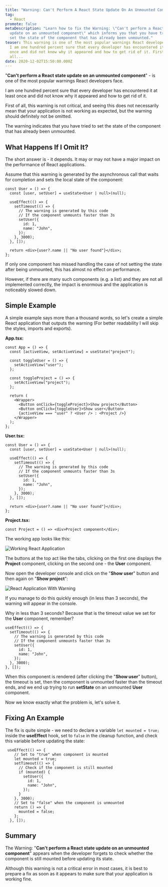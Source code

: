 ```yaml
---
title: "Warning: Can't Perform A React State Update On An Unmounted Component"
tag:
  - React
promote: false
metaDescription: "Learn how to fix the Warning: \"Can't perform a React state
  update on an unmounted component\" which informs you that you have tried to
  set the state of the component that has already been unmounted."
teaser: This warning is one of the most popular warnings React developers face.
  I am one hundred percent sure that every developer has encountered it at least
  once and did not know why it appeared and how to get rid of it. First of
  all...
date: 2020-12-02T15:50:00.000Z
---
```

"**Can't perform a React state update on an unmounted component**" - is one of the most popular warnings React developers face.

I am one hundred percent sure that every developer has encountered it at least once and did not know why it appeared and how to get rid of it.

First of all, this warning is not critical, and seeing this does not necessarily mean that your application is not working as expected, but the warning should definitely not be omitted.

The warning indicates that you have tried to set the state of the component that has already been unmounted.

## What Happens If I Omit It?

The short answer is - it depends. It may or may not have a major impact on the performance of React applications.

Assume that this warning is generated by the asynchronous call that waits for completion and sets the local state of the component:

```tsx
const User = () => {
  const [user, setUser] = useState<User | null>(null);

  useEffect(() => {
    setTimeout(() => {
      // The warning is generated by this code
      // If the component unmounts faster than 3s
      setUser({
        id: 1,
        name: "John",
      });
    }, 3000);
  }, []);

  return <div>{user?.name || "No user found"}</div>;
};
```

If only one component has missed handling the case of not setting the state after being unmounted, this has almost no effect on performance.

However, if there are many such components (e.g. a list) and they are not all implemented correctly, the impact is enormous and the application is noticeably slowed down.

## Simple Example

A simple example says more than a thousand words, so let's create a simple React application that outputs the warning (For better readability I will skip the styles, imports and exports).

**App.tsx:**

```tsx
const App = () => {
  const [activeView, setActiveView] = useState("project");

  const toggleUser = () => {
    setActiveView("user");
  };

  const toggleProject = () => {
    setActiveView("project");
  };

  return (
    <Wrapper>
      <Button onClick={toggleProject}>Show project</Button>
      <Button onClick={toggleUser}>Show user</Button>
      {activeView === "user" ? <User /> : <Project />}
    </Wrapper>
  );
};
```

**User.tsx:**

```tsx
const User = () => {
  const [user, setUser] = useState<User | null>(null);

  useEffect(() => {
    setTimeout(() => {
      // The warning is generated by this code
      // If the component unmounts faster than 3s
      setUser({
        id: 1,
        name: "John",
      });
    }, 3000);
  }, []);

  return <div>{user?.name || "No user found"}</div>;
};
```

**Project.tsx:**

```tsx
const Project = () => <div>Project component</div>;
```

The working app looks like this:

![Working React Application](/img/screenshot-2020-12-01-at-20.01.04.png "Working React Application")

The buttons at the top act like the tabs, clicking on the first one displays the **Project** component, clicking on the second one - the **User** component.

Now open the developer console and click on the "**Show user**" button and then again on "**Show project**":

![React Application With Warning](/img/ezgif.com-gif-maker-3-.gif "React Application With Warning")

If you manage to do this quickly enough (in less than 3 seconds), the warning will appear in the console.

Why in less than 3 seconds? Because that is the timeout value we set for the **User** component, remember?

```tsx
useEffect(() => {
  setTimeout(() => {
    // The warning is generated by this code
    // If the component unmounts faster than 3s
    setUser({
      id: 1,
      name: "John",
    });
  }, 3000);
}, []);
```

When this component is rendered (after clicking the "**Show user**" button), the timeout is set, then the component is unmounted faster than the timeout ends, and we end up trying to run **setState** on an unmounted **User** component.

Now we know exactly what the problem is, let's solve it.

## Fixing An Example

The fix is quite simple - we need to declare a variable `let mounted = true;` inside the **useEffect** hook, set to `false` in the cleanup function, and check this variable before updating the state:

```tsx
 useEffect(() => {
    // Set to "true" when component is mounted
    let mounted = true;
    setTimeout(() => {
      // Check if the component is still mounted
      if (mounted) {
        setUser({
          id: 1,
          name: "John",
        });
      }
    }, 3000);
    // Set to "false" when the component is unmounted
    return () => {
      mounted = false;
    };
  }, []);
```

## Summary

The Warning: "**Can't perform a React state update on an unmounted component**" appears when the developer forgets to check whether the component is still mounted before updating its state.

Although this warning is not a critical error in most cases, it is best to prepare a fix as soon as it appears to make sure that your application is working fine.